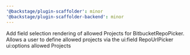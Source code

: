 ```yaml
---
'@backstage/plugin-scaffolder': minor
'@backstage/plugin-scaffolder-backend': minor
---
```


Add field selection rendering of allowed Projects for BitbucketRepoPicker. Allows a user to define allowed projects via the ui:field RepoUrlPicker ui:options allowed Projects
